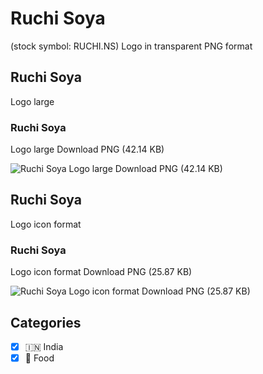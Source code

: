# Ruchi Soya
 (stock symbol: RUCHI.NS) Logo in transparent PNG format

## Ruchi Soya
 Logo large

### Ruchi Soya
 Logo large Download PNG (42.14 KB)

![Ruchi Soya
 Logo large Download PNG (42.14 KB)](/img/orig/RUCHI.NS_BIG-541127fe.png)

## Ruchi Soya
 Logo icon format

### Ruchi Soya
 Logo icon format Download PNG (25.87 KB)

![Ruchi Soya
 Logo icon format Download PNG (25.87 KB)](/img/orig/RUCHI.NS-58c56c1d.png)



## Categories
- [x] 🇮🇳 India
- [x] 🍴 Food
